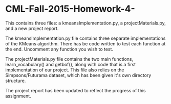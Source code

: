 # CML-Fall-2015-Homework-4-

This contains three files: a kmeansImplementation.py, a projectMaterials.py, and a new project report.

The kmeansImplementation.py file contains three separate implementations of the KMeans algorithm. There has be code written to test each function at the end. Uncomment any function you wish to test. 

The projectMaterials.py file contains the two main functions, learn_vocabulary() and getbof(), along with code that is a first implementation of our project. This file also relies on the Simpsons/Futurama dataset, which has been given it's own directory structure. 

The project report has been updated to reflect the progress of this assignment.

